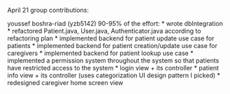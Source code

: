 April 21 group contributions:

youssef boshra-riad (yzb5142) 90-95% of the effort:
    * wrote dbIntegration
    * refactored Patient.java, User.java, Authenticator.java according to refactoring plan
    * implemented backend for patient update use case for patients
    * implemented backend for patient creation/update use case for caregivers
    * implemented backend for patient lookup use case
    * implemented a permission system throughout the system so that patients have restricted access to the system
    * login view + its controller
    * patient info view + its controller (uses categorization UI design pattern I picked)
    * redesigned caregiver home screen view

